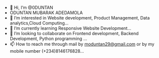 - 👋 Hi, I’m @0DUNTAN
- ODUNTAN MUBARAK ADEDAMOLA
- 👀 I’m interested in  Website development, Product Management, Data analytics,Cloud Computing...
- 🌱 I’m currently learning  Responsive Website Development...
- 💞️ I’m looking to collaborate on Frontend development, Backend Development, Python programming ...
- 📫 How to reach me  through mail by moduntan29@gmail.com or by my mobile number (+234)8146176828...

